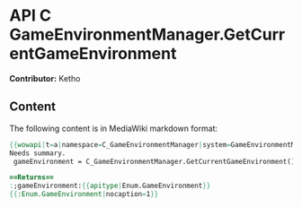 # API C GameEnvironmentManager.GetCurrentGameEnvironment

**Contributor:** Ketho

## Content

The following content is in MediaWiki markdown format:

```mediawiki
{{wowapi|t=a|namespace=C_GameEnvironmentManager|system=GameEnvironmentManager}}
Needs summary.
 gameEnvironment = C_GameEnvironmentManager.GetCurrentGameEnvironment()

==Returns==
:;gameEnvironment:{{apitype|Enum.GameEnvironment}}
{{:Enum.GameEnvironment|nocaption=1}}
```